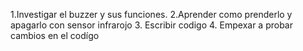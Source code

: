 1.Investigar el buzzer y sus funciones.
2.Aprender como  prenderlo y apagarlo con sensor infrarojo
3. Escribir codigo
4. Empexar a probar cambios en el codígo
